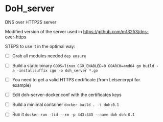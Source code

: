 # DoH_server
DNS over HTTP2S server 

Modified version of the server used in https://github.com/m13253/dns-over-https

STEPS to use it in the optimal way:

- [ ] Grab all modules needed ```dep ensure```

- [ ] Build a static binary ```GOOS=linux CGO_ENABLED=0 GOARCH=amd64 go build -a -installsuffix cgo -o doh_server *.go```

- [ ] You need to get a valid HTTPS certificate (from Letsencrypt for example)

- [ ] Edit doh-server-docker.conf with the certificates keys

- [ ] Build a minimal container ```docker build . -t doh:0.1```

- [ ] Run it ```docker run -tid --rm -p 443:443 --name doh doh:0.1```

